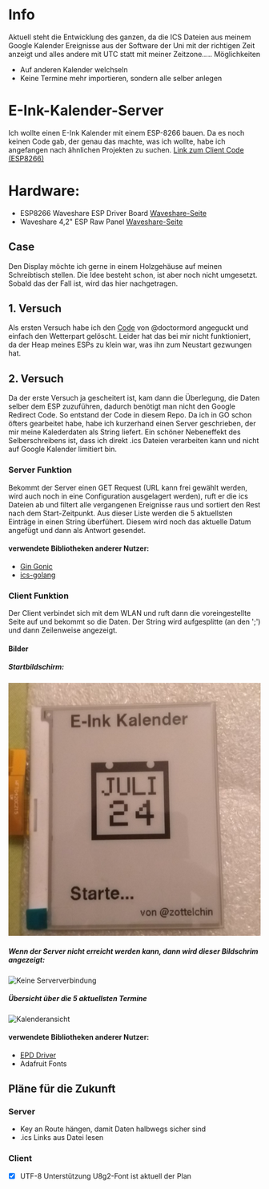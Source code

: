 # Info
Aktuell steht die Entwicklung des ganzen, da die ICS Dateien aus meinem Google Kalender Ereignisse aus der Software der Uni mit der richtigen Zeit anzeigt und alles andere mit UTC statt mit meiner Zeitzone.....
Möglichkeiten
- Auf anderen Kalender welchseln
- Keine Termine mehr importieren, sondern alle selber anlegen
# E-Ink-Kalender-Server
Ich wollte einen E-Ink Kalender mit einem ESP-8266 bauen. Da es noch keinen Code gab, der genau das machte, was ich wollte, habe ich angefangen nach ähnlichen Projekten zu suchen.
[Link zum Client Code (ESP8266)](https://github.com/zottelchin/E-Ink-Kalender-Client)

# Hardware:
- ESP8266 Waveshare ESP Driver Board [Waveshare-Seite](https://www.waveshare.com/wiki/E-Paper_ESP8266_Driver_Board)
- Waveshare 4,2" ESP Raw Panel [Waveshare-Seite](https://www.waveshare.com/wiki/4.2inch_e-Paper_Module)
## Case
Den Display möchte ich gerne in einem Holzgehäuse auf meinen Schreibtisch stellen. Die Idee besteht schon, ist aber noch nicht umgesetzt. Sobald das der Fall ist, wird das hier nachgetragen.

## 1. Versuch
Als ersten Versuch habe ich den [Code](https://github.com/doctormord/ESP8266_EPD_Weather_Google_Calendar) von @doctormord angeguckt und einfach den Wetterpart gelöscht. Leider hat das bei mir nicht funktioniert, da der Heap meines ESPs zu klein war, was ihn zum Neustart gezwungen hat.

## 2. Versuch
Da der erste Versuch ja gescheitert ist, kam dann die Überlegung, die Daten selber dem ESP zuzuführen, dadurch benötigt man nicht den Google Redirect Code. So entstand der Code in diesem Repo. Da ich in GO schon öfters gearbeitet habe, habe ich kurzerhand einen Server geschrieben, der mir meine Kalederdaten als String liefert.
Ein schöner Nebeneffekt des Selberschreibens ist, dass ich direkt .ics Dateien verarbeiten kann und nicht auf Google Kalender limitiert bin. 
### Server Funktion
Bekommt der Server einen GET Request (URL kann frei gewählt werden, wird auch noch in eine Configuration ausgelagert werden), ruft er die ics Dateien ab und filtert alle vergangenen Ereignisse raus und sortiert den Rest nach dem Start-Zeitpunkt. Aus dieser Liste werden die 5 aktuellsten Einträge in einen String überfühert. Diesem wird noch das aktuelle Datum angefügt und dann als Antwort gesendet.
#### verwendete Bibliotheken anderer Nutzer:
- [Gin Gonic](https://github.com/gin-gonic/gin)
- [ics-golang](https://github.com/PuloV/ics-golang)
### Client Funktion
Der Client verbindet sich mit dem WLAN und ruft dann die voreingestellte Seite auf und bekommt so die Daten. Der String wird aufgesplitte (an den ';') und dann Zeilenweise angezeigt.
#### Bilder 
##### Startbildschirm:
![Startbildschirm](/Bilder/IMG_20181118_220549.jpg)
##### Wenn der Server nicht erreicht werden kann, dann wird dieser Bildschrim angezeigt:
![Keine Serververbindung](/Bilder/IMG_20181118_221312.jpg)
##### Übersicht über die 5 aktuellsten Termine
![Kalenderansicht](/Bilder/IMG_20181118_220928.jpg)
#### verwendete Bibliotheken anderer Nutzer:
- [EPD Driver](https://github.com/ZinggJM/GxEPD)
- Adafruit Fonts
## Pläne für die Zukunft
### Server
- Key an Route hängen, damit Daten halbwegs sicher sind
- .ics Links aus Datei lesen
### Client
- [x] UTF-8 Unterstützung U8g2-Font ist aktuell der Plan 
